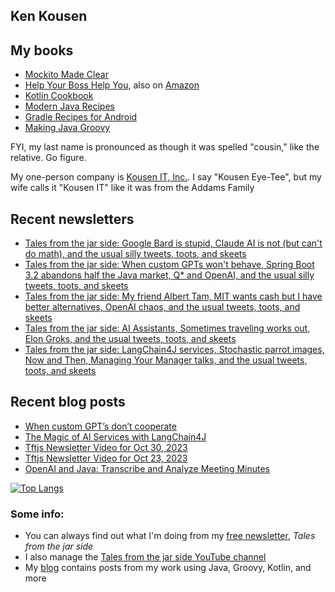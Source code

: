 ## Ken Kousen

## My books

- [Mockito Made Clear](https://pragprog.com/titles/mockito/mockito-made-clear/)
- [Help Your Boss Help You](https://pragprog.com/titles/kkmanage/help-your-boss-help-you/), also on [Amazon](https://www.amazon.com/Help-Your-Boss-You-Opportunities/dp/1680508229/ref=sr_1_1)
- [Kotlin Cookbook](https://www.amazon.com/Kotlin-Cookbook-Problem-Focused-Ken-Kousen/dp/1492046671/ref=sr_1_2?crid=19GC9U7J3BCF6&dchild=1&keywords=ken+kousen&qid=1602270598&sprefix=kousen+%2Caps%2C152&sr=8-2)
- [Modern Java Recipes](https://www.amazon.com/Modern-Java-Recipes-Solutions-Difficult/dp/149197317X/ref=sr_1_1?crid=19GC9U7J3BCF6&dchild=1&keywords=ken+kousen&qid=1602270598&sprefix=kousen+%2Caps%2C152&sr=8-1)
- [Gradle Recipes for Android](https://www.amazon.com/Gradle-Recipes-Android-Master-System/dp/1491947020/ref=sr_1_3?crid=19GC9U7J3BCF6&dchild=1&keywords=ken+kousen&qid=1602270598&sprefix=kousen+%2Caps%2C152&sr=8-3)
- [Making Java Groovy](https://www.amazon.com/Making-Java-Groovy-Ken-Kousen/dp/1935182943/ref=sr_1_1?dchild=1&keywords=ken+kousen+making+java+groovy&qid=1602270937&sr=8-1)

FYI, my last name is pronounced as though it was spelled "cousin," like the relative. Go figure.

My one-person company is [Kousen IT, Inc.](http://www.kousenit.com). I say "Kousen Eye-Tee", but my wife calls it "Kousen IT" like it was from the Addams Family

## Recent newsletters
<!-- NEWSLETTERS:START -->
- [Tales from the jar side: Google Bard is stupid, Claude AI is not &lpar;but can&#39;t do math&rpar;, and the usual silly tweets, toots, and skeets](https://kenkousen.substack.com/p/tales-from-the-jar-side-google-bard)
- [Tales from the jar side: When custom GPTs won&#39;t behave, Spring Boot 3.2 abandons half the Java market, Q* and OpenAI, and the usual silly tweets, toots, and skeets](https://kenkousen.substack.com/p/tales-from-the-jar-side-when-custom)
- [Tales from the jar side: My friend Albert Tam, MIT wants cash but I have better alternatives, OpenAI chaos, and the usual tweets, toots, and skeets](https://kenkousen.substack.com/p/tales-from-the-jar-side-my-friend)
- [Tales from the jar side: AI Assistants, Sometimes traveling works out, Elon Groks, and the usual tweets, toots, and skeets](https://kenkousen.substack.com/p/tales-from-the-jar-side-ai-assistants)
- [Tales from the jar side: LangChain4J services, Stochastic parrot images, Now and Then, Managing Your Manager talks, and the usual tweets, toots, and skeets](https://kenkousen.substack.com/p/tales-from-the-jar-side-langchain4j)
<!-- NEWSLETTERS:END -->

## Recent blog posts
<!-- BLOG-POST-LIST:START -->
- [When custom GPT’s don’t cooperate](https://kousenit.org/2023/11/25/when-custom-gpts-dont-cooperate/)
- [The Magic of AI Services with LangChain4J](https://kousenit.org/2023/11/06/the-magic-of-ai-services-with-langchain4j/)
- [Tftjs Newsletter Video for Oct 30, 2023](https://kousenit.org/2023/10/31/tftjs-newsletter-video-for-oct-30-2023/)
- [Tftjs Newsletter Video for Oct 23, 2023](https://kousenit.org/2023/10/23/tftjs-newsletter-video-for-oct-23-2023/)
- [OpenAI and Java: Transcribe and Analyze Meeting Minutes](https://kousenit.org/2023/10/21/openai-and-java-transcribe-and-analyze-meeting-minutes/)
<!-- BLOG-POST-LIST:END -->

[![Top Langs](https://github-readme-stats.vercel.app/api/top-langs/?username=kousen&hide=javascript)](https://github.com/kousen/github-readme-stats)

### Some info:

- You can always find out what I'm doing from my [free newsletter](https://kenkousen.substack.com), _Tales from the jar side_
- I also manage the [Tales from the jar side YouTube channel](https://youtube.com/@Talesfromthejarside)
- My [blog](https://kousenit.org) contains posts from my work using Java, Groovy, Kotlin, and more

<!--
**kousen/kousen** is a ✨ _special_ ✨ repository because its `README.md` (this file) appears on your GitHub profile.

Here are some ideas to get you started:

- 🔭 I’m currently working on ...
- 🌱 I’m currently learning ...
- 👯 I’m looking to collaborate on ...
- 🤔 I’m looking for help with ...
- 💬 Ask me about ...
- 📫 How to reach me: ...
- 😄 Pronouns: ...
- ⚡ Fun fact: ...
-->
